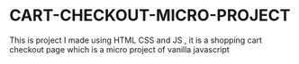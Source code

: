 # CART-CHECKOUT-MICRO-PROJECT
This is project I made using HTML CSS and JS , it is a shopping cart checkout page which is a micro project of vanilla javascript
